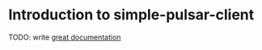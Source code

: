 # Introduction to simple-pulsar-client

TODO: write [great documentation](http://jacobian.org/writing/what-to-write/)
